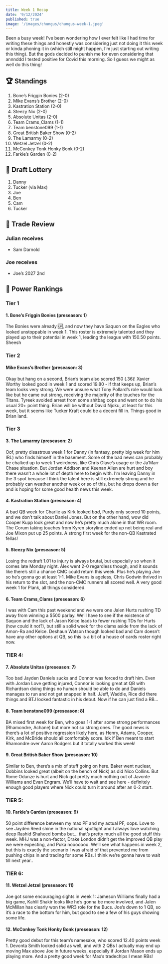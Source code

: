 ```yaml
---
title: Week 1 Recap
date: '9/12/2024'
published: true
image: '/images/chungus/chungus-week-1.jpeg'
---
```


Been a busy week! I’ve been wondering how I ever felt like I had time for writing these things and
honestly was considering just not doing it this week or kinda phoning it in (which still might
happen, I’m just starting out writing this thing). But the gods decided to punish me for even
considering that annnddd I tested positive for Covid this morning. So I guess we might as well do
this thing!

## 🏆 Standings

1. Bone’s Friggin Bonies (2-0)
2. Mike Evans’s Brother (2-0)
3. Kastration Station (2-0)
4. Steezy Nix (2-0)
5. Absolute Unitas (2-0)
6. Team Crams_Clams (1-1)
7. Team benstone099 (1-1)
8. Great British Baker Show (0-2)
9. The Lamarmy (0-2)
10. Wetzel Jetzel (0-2)
11. McConkey Tonk Honky Bonk (0-2)
12. Farkie’s Garden (0-2)

## 💩 Draft Lottery

1. Danny
2. Tucker (via Max)
3. Joe
4. Ben
5. Cam
6. Tucker

## 🤝 Trade Review

### Julian receives

- Sam Darnold

### Joe receives

- Joe’s 2027 2nd

## 🧠 Power Rankings

### Tier 1

#### 1. Bone’s Friggin Bonies (preseason: 1)

The Bonies were already 🆙, and now they have Saquon on the Eagles who looked unstoppable in week 1.
This roster is extremely talented and they played up to their potential in week 1, leading the
league with 150.50 points. Sheesh

### Tier 2

#### Mike Evans’s Brother (preseason: 3)

Okay but hang on a second, Brian’s team also scored 150 (.36)! Xavier Worthy looked good in week 1
and scored 19.80 - if that keeps up, Brian’s team looks very strong. We were unsure what Tony
Pollard’s role would look like but he came out strong, receiving the majority of the touches for the
Titans. Tyreek avoided arrest from some shitbag cops and went on to do his usual 20+ point thing.
Brian will be without David Njoku, at least for this week, but it seems like Tucker Kraft could be a
decent fill in. Things good in Brian land.

### Tier 3

#### 3. The Lamarmy (preseason: 2)

Oof, pretty disastrous week 1 for Danny (in fantasy, pretty big week for him IRL) who finds himself
in the basement. Some of the bad news can probably be chalked up to week 1 weirdness, like Chris
Olave’s usage or the Ja’Marr Chase situation. But Jordan Addison and Keenan Allen are hurt and boy
there wasn’t a whole lot of depth here to begin with. I’m leaving Danny in the 3 spot because I
think the talent here is still extremely strong and he probably can weather another week or so of
this, but he drops down a tier and is hoping for some good health news this week.

#### 4. Kastration Station (preseason: 4)

A bad QB week for Charlie as Kirk looked _bad_, Purdy only scored 10 points, and we don’t talk about
Daniel Jones. But on the other hand, wow did Cooper Kupp look great and now he’s pretty much alone
in that WR room. The Corum taking touches from Kyren storyline ended up not being real and Joe Mixon
put up 25 points. A strong first week for the non-QB Kastrated fellas!

#### 5. Steezy Nix (preseason: 5)

Losing the redraft 1.01 to injury is always brutal, but especially so when it comes late Monday
night. Alex went 2-0 regardless though, and it sounds like there’s still a chance CMC could return
this week. Plus he’s playing Joe so he’s gonna go at least 1-1. Mike Evans is ageless, Chris Godwin
thrived in his return to the slot, and the non-CMC runners all scored well. A very good week 1 for
Plank, all things considered.

#### 6. Team Crams_Clams (preseason: 6)

I was with Cam this past weekend and we were one Jalen Hurts rushing TD away from winning a $500
parlay. We’ll have to see if the existence of Saquon and the lack of Jason Kelce leads to fewer
rushing TDs for Hurts (how could it not?), but still a solid week for the clams aside from the lack
of Amon-Ra and Kelce. Deshaun Watson though looked bad and Cam doesn’t have any other options at QB,
so this is a bit of a house of cards roster right now.

### TIER 4:

#### 7. Absolute Unitas (preseason: 7)

Too bad Jayden Daniels sucks and Connor was forced to draft him. Even with Jordan Love getting
injured, Connor is looking great at QB with Richardson doing things no human should be able to do
and Daniels manages to run and not get snapped in half. JJeff, Waddle, Rice did there things and BTJ
looked fantastic in his debut. Now if he can just find a RB…

#### 8. Team benstone099 (preseason: 8)

BA mixed first week for Ben, who goes 1-1 after some strong performances (Rhamondre, Achane) but
more not so strong ones. The good news is there’s a lot of positive regression likely here, as
Henry, Adams, Cooper, Kirk, and McBride should all comfortably score. Idk if Ben meant to start
Rhamondre over Aaron Rodgers but it totally worked this week!

#### 9. Great British Baker Show (preseason: 10)

Similar to Ben, there’s a mix of stuff going on here. Baker went nuclear, Dobbins looked great
(albeit on the bench of Nick) as did Nico Collins. But Rome Odunze is hurt and Nick got pretty much
nothing out of Javonte Williams and Evan Engram. We’ll have to wait and see here - definitely enough
good players where Nick could turn it around after an 0-2 start.

### TIER 5:

#### 10. Farkie’s Garden (preseason: 9)

50 point difference between my max PF and my actual PF, oops. Love to see Jayden Reed shine in the
national spotlight and I always love watching deep Rashid Shaheed bombs but… that’s pretty much all
the good stuff this week. MHJ was a non-factor, Drake London didn’t get the improved QB play we were
expecting, and Puka nooooooo. We’ll see what happens in week 2, but this is exactly the scenario I
was afraid of that prevented me from pushing chips in and trading for some RBs. I think we’re gonna
have to wait till next year..

### TIER 6:

#### 11. Wetzel Jetzel (preseason: 11)

Joe got some encouraging sights in week 1: Jameson Williams finally had a big game, Kahlil Shakir
looks like he’s gonna be more involved, and Jalen McMillan has clearly won the WR3 role for the
Bucs. Joe’s down to 1 QB, so it’s a race to the bottom for him, but good to see a few of his guys
showing some life.

#### 12. McConkey Tonk Honky Bonk (preseason: 12)

Pretty good debut for this team’s namesake, who scored 12.40 points week 1. Devonta Smith looked
solid as well, and with 2 QBs I actually may end up moving Max above Joe in future weeks, especially
if Jordan Mason ends up playing more. And a pretty good week for Max’s tradechips I mean RBs!
